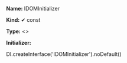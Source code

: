 **Name:** IDOMInitializer

**Kind:** ✔ const

**Type:** <>

**Initializer:**

DI.createInterface<IDOMInitializer>('IDOMInitializer').noDefault()

